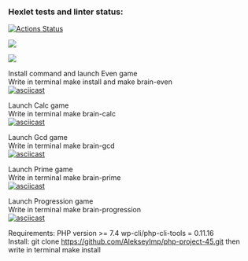 ### Hexlet tests and linter status:
[![Actions Status](https://github.com/AlekseyImp/php-project-45/workflows/hexlet-check/badge.svg)](https://github.com/AlekseyImp/php-project-45/actions)

<a href="https://codeclimate.com/github/AlekseyImp/php-project-45/maintainability"><img src="https://api.codeclimate.com/v1/badges/647978181ae6f0b06453/maintainability" /></a>

<a href="https://codeclimate.com/github/AlekseyImp/php-project-45/test_coverage"><img src="https://api.codeclimate.com/v1/badges/647978181ae6f0b06453/test_coverage" /></a>

Install command and launch Even game  
Write  in terminal make install and make brain-even  
[![asciicast](https://asciinema.org/a/BHC3A4kbswDpxC2eysbRWzH9h.svg)](https://asciinema.org/a/BHC3A4kbswDpxC2eysbRWzH9h)

Launch Calc game  
Write in terminal make brain-calc  
[![asciicast](https://asciinema.org/a/WoAx19jIwcOgmWrN5fYdZo5dA.svg)](https://asciinema.org/a/WoAx19jIwcOgmWrN5fYdZo5dA)

Launch Gcd game  
Write in terminal make brain-gcd  
[![asciicast](https://asciinema.org/a/EAh6yKLeKEyGkjeyUG9ljW5TM.svg)](https://asciinema.org/a/EAh6yKLeKEyGkjeyUG9ljW5TM)

Launch Prime game  
Write in terminal make brain-prime  
[![asciicast](https://asciinema.org/a/4rkE3O0drYhCeFLRA9BRxhlbH.svg)](https://asciinema.org/a/4rkE3O0drYhCeFLRA9BRxhlbH)

Launch Progression game  
Write in terminal make brain-progression  
[![asciicast](https://asciinema.org/a/C676bZ0wPJU3xIsXSRAWu3mbm.svg)](https://asciinema.org/a/C676bZ0wPJU3xIsXSRAWu3mbm)

Requirements:
PHP version >= 7.4
wp-cli/php-cli-tools = 0.11.16  
Install:
git clone https://github.com/AlekseyImp/php-project-45.git
then write in terminal make install
